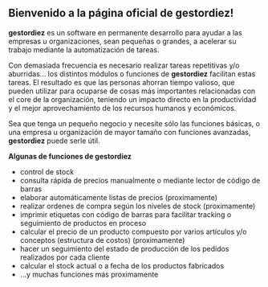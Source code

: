 ## Bienvenido a la página oficial de gestordiez!

**gestordiez** es un software en permanente desarrollo para ayudar a las empresas u organizaciones, sean pequeñas o grandes, a acelerar su trabajo mediante la automatización de tareas. 

Con demasiada frecuencia es necesario realizar tareas repetitivas y/o aburridas... los distintos módulos o funciones de **gestordiez** facilitan estas tareas. El resultado es que las personas ahorran tiempo valioso, que pueden utilizar para ocuparse de cosas más importantes relacionadas con el core de la organización, teniendo un impacto directo en la productividad y el mejor aprovechamiento de los recursos humanos y económicos. 

Sea que tenga un pequeño negocio y necesite sólo las funciones básicas, o una empresa u organización de mayor tamaño con funciones avanzadas, **gestordiez** puede serle útil.

**Algunas de funciones de gestordiez**

- control de stock
- consulta rápida de precios manualmente o mediante lector de código de barras
- elaborar automáticamente listas de precios (proximamente)
- realizar ordenes de compra según los niveles de stock (proximamente)
- imprimir etiquetas con código de barras para facilitar tracking o seguimiento de productos en proceso
- calcular el precio de un producto compuesto por varios artículos y/o conceptos (estructura de costos) (proximamente)
- hacer un seguimiento del estado de producción de los pedidos realizados por cada cliente
- calcular el stock actual o a fecha de los productos fabricados
- ...y muchas funciones más proximamente

